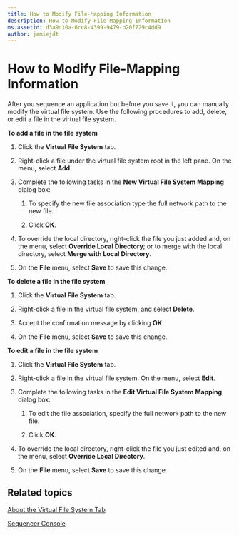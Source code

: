```yaml
---
title: How to Modify File-Mapping Information
description: How to Modify File-Mapping Information
ms.assetid: d3a9d10a-6cc8-4399-9479-b20f729c4dd9
author: jamiejdt
---
```


# How to Modify File-Mapping Information


After you sequence an application but before you save it, you can manually modify the virtual file system. Use the following procedures to add, delete, or edit a file in the virtual file system.

**To add a file in the file system**

1.  Click the **Virtual File System** tab.

2.  Right-click a file under the virtual file system root in the left pane. On the menu, select **Add**.

3.  Complete the following tasks in the **New Virtual File System Mapping** dialog box:

    1.  To specify the new file association type the full network path to the new file.

    2.  Click **OK**.

4.  To override the local directory, right-click the file you just added and, on the menu, select **Override Local Directory**; or to merge with the local directory, select **Merge with Local Directory**.

5.  On the **File** menu, select **Save** to save this change.

**To delete a file in the file system**

1.  Click the **Virtual File System** tab.

2.  Right-click a file in the virtual file system, and select **Delete**.

3.  Accept the confirmation message by clicking **OK**.

4.  On the **File** menu, select **Save** to save this change.

**To edit a file in the file system**

1.  Click the **Virtual File System** tab.

2.  Right-click a file in the virtual file system. On the menu, select **Edit**.

3.  Complete the following tasks in the **Edit Virtual File System Mapping** dialog box:

    1.  To edit the file association, specify the full network path to the new file.

    2.  Click **OK**.

4.  To override the local directory, right-click the file you just edited and, on the menu, select **Override Local Directory**.

5.  On the **File** menu, select **Save** to save this change.

## Related topics


[About the Virtual File System Tab](about-the-virtual-file-system-tab.md)

[Sequencer Console](sequencer-console.md)

 

 





